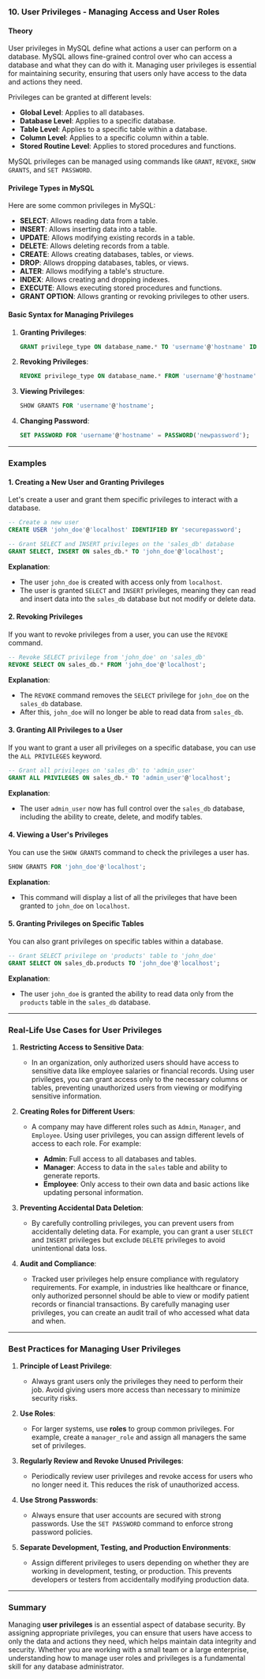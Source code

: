 ### **10. User Privileges - Managing Access and User Roles**

#### **Theory**

User privileges in MySQL define what actions a user can perform on a database. MySQL allows fine-grained control over who can access a database and what they can do with it. Managing user privileges is essential for maintaining security, ensuring that users only have access to the data and actions they need.

Privileges can be granted at different levels:

* **Global Level**: Applies to all databases.
* **Database Level**: Applies to a specific database.
* **Table Level**: Applies to a specific table within a database.
* **Column Level**: Applies to a specific column within a table.
* **Stored Routine Level**: Applies to stored procedures and functions.

MySQL privileges can be managed using commands like `GRANT`, `REVOKE`, `SHOW GRANTS`, and `SET PASSWORD`.

#### **Privilege Types in MySQL**

Here are some common privileges in MySQL:

* **SELECT**: Allows reading data from a table.
* **INSERT**: Allows inserting data into a table.
* **UPDATE**: Allows modifying existing records in a table.
* **DELETE**: Allows deleting records from a table.
* **CREATE**: Allows creating databases, tables, or views.
* **DROP**: Allows dropping databases, tables, or views.
* **ALTER**: Allows modifying a table's structure.
* **INDEX**: Allows creating and dropping indexes.
* **EXECUTE**: Allows executing stored procedures and functions.
* **GRANT OPTION**: Allows granting or revoking privileges to other users.

#### **Basic Syntax for Managing Privileges**

1. **Granting Privileges**:

   ```sql
   GRANT privilege_type ON database_name.* TO 'username'@'hostname' IDENTIFIED BY 'password';
   ```

2. **Revoking Privileges**:

   ```sql
   REVOKE privilege_type ON database_name.* FROM 'username'@'hostname';
   ```

3. **Viewing Privileges**:

   ```sql
   SHOW GRANTS FOR 'username'@'hostname';
   ```

4. **Changing Password**:

   ```sql
   SET PASSWORD FOR 'username'@'hostname' = PASSWORD('newpassword');
   ```

---

### **Examples**

#### **1. Creating a New User and Granting Privileges**

Let's create a user and grant them specific privileges to interact with a database.

```sql
-- Create a new user
CREATE USER 'john_doe'@'localhost' IDENTIFIED BY 'securepassword';

-- Grant SELECT and INSERT privileges on the 'sales_db' database
GRANT SELECT, INSERT ON sales_db.* TO 'john_doe'@'localhost';
```

**Explanation**:

* The user `john_doe` is created with access only from `localhost`.
* The user is granted `SELECT` and `INSERT` privileges, meaning they can read and insert data into the `sales_db` database but not modify or delete data.

#### **2. Revoking Privileges**

If you want to revoke privileges from a user, you can use the `REVOKE` command.

```sql
-- Revoke SELECT privilege from 'john_doe' on 'sales_db'
REVOKE SELECT ON sales_db.* FROM 'john_doe'@'localhost';
```

**Explanation**:

* The `REVOKE` command removes the `SELECT` privilege for `john_doe` on the `sales_db` database.
* After this, `john_doe` will no longer be able to read data from `sales_db`.

#### **3. Granting All Privileges to a User**

If you want to grant a user all privileges on a specific database, you can use the `ALL PRIVILEGES` keyword.

```sql
-- Grant all privileges on 'sales_db' to 'admin_user'
GRANT ALL PRIVILEGES ON sales_db.* TO 'admin_user'@'localhost';
```

**Explanation**:

* The user `admin_user` now has full control over the `sales_db` database, including the ability to create, delete, and modify tables.

#### **4. Viewing a User's Privileges**

You can use the `SHOW GRANTS` command to check the privileges a user has.

```sql
SHOW GRANTS FOR 'john_doe'@'localhost';
```

**Explanation**:

* This command will display a list of all the privileges that have been granted to `john_doe` on `localhost`.

#### **5. Granting Privileges on Specific Tables**

You can also grant privileges on specific tables within a database.

```sql
-- Grant SELECT privilege on 'products' table to 'john_doe'
GRANT SELECT ON sales_db.products TO 'john_doe'@'localhost';
```

**Explanation**:

* The user `john_doe` is granted the ability to read data only from the `products` table in the `sales_db` database.

---

### **Real-Life Use Cases for User Privileges**

1. **Restricting Access to Sensitive Data**:

   * In an organization, only authorized users should have access to sensitive data like employee salaries or financial records. Using user privileges, you can grant access only to the necessary columns or tables, preventing unauthorized users from viewing or modifying sensitive information.

2. **Creating Roles for Different Users**:

   * A company may have different roles such as `Admin`, `Manager`, and `Employee`. Using user privileges, you can assign different levels of access to each role. For example:

     * **Admin**: Full access to all databases and tables.
     * **Manager**: Access to data in the `sales` table and ability to generate reports.
     * **Employee**: Only access to their own data and basic actions like updating personal information.

3. **Preventing Accidental Data Deletion**:

   * By carefully controlling privileges, you can prevent users from accidentally deleting data. For example, you can grant a user `SELECT` and `INSERT` privileges but exclude `DELETE` privileges to avoid unintentional data loss.

4. **Audit and Compliance**:

   * Tracked user privileges help ensure compliance with regulatory requirements. For example, in industries like healthcare or finance, only authorized personnel should be able to view or modify patient records or financial transactions. By carefully managing user privileges, you can create an audit trail of who accessed what data and when.

---

### **Best Practices for Managing User Privileges**

1. **Principle of Least Privilege**:

   * Always grant users only the privileges they need to perform their job. Avoid giving users more access than necessary to minimize security risks.

2. **Use Roles**:

   * For larger systems, use **roles** to group common privileges. For example, create a `manager_role` and assign all managers the same set of privileges.

3. **Regularly Review and Revoke Unused Privileges**:

   * Periodically review user privileges and revoke access for users who no longer need it. This reduces the risk of unauthorized access.

4. **Use Strong Passwords**:

   * Always ensure that user accounts are secured with strong passwords. Use the `SET PASSWORD` command to enforce strong password policies.

5. **Separate Development, Testing, and Production Environments**:

   * Assign different privileges to users depending on whether they are working in development, testing, or production. This prevents developers or testers from accidentally modifying production data.

---

### **Summary**

Managing **user privileges** is an essential aspect of database security. By assigning appropriate privileges, you can ensure that users have access to only the data and actions they need, which helps maintain data integrity and security. Whether you are working with a small team or a large enterprise, understanding how to manage user roles and privileges is a fundamental skill for any database administrator.
